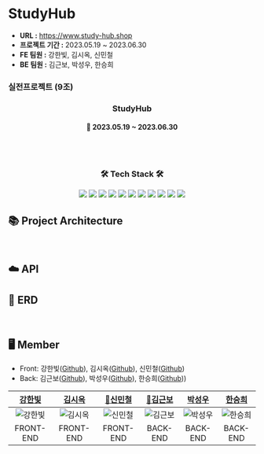# StudyHub
- **URL :** https://www.study-hub.shop
- **프로젝트 기간 :** 2023.05.19 ~ 2023.06.30
- **FE 팀원 :** 강한빛, 김시옥, 신민철
- **BE 팀원 :** 김근보, 박성우, 한승희

### 실전프로젝트 (9조)

<h3 align="center"><b>StudyHub</b></h3>

<h4 align="center">📆 2023.05.19 ~ 2023.06.30</h4>
<br>

<br>
<h3 align="center"><b>🛠 Tech Stack 🛠</b></h3>
<p align="center">
<img src="https://img.shields.io/badge/JAVA-007396?style=for-the-badge&logo=java&logoColor=white">
<img src="https://img.shields.io/badge/Spring-6DB33F?style=for-the-badge&logo=Spring&logoColor=white">
<img src="https://img.shields.io/badge/linux-FCC624?style=for-the-badge&logo=linux&logoColor=black">
<img src="https://img.shields.io/badge/aws-232F3E?style=for-the-badge&logo=aws&logoColor=white">
<img src="https://camo.githubusercontent.com/fd0243cd3a19485c4f3e82eba48aa53c2b13c41bd87164fc77fa3498ec09d2bd/68747470733a2f2f696d672e736869656c64732e696f2f62616467652f616d617a6f6e73332d3536394133313f7374796c653d666f722d7468652d6261646765266c6f676f3d616d617a6f6e7333266c6f676f436f6c6f723d7768697465">

<img src="https://camo.githubusercontent.com/5309f68ce19176455b37914291b345bd7af797286bbf86aaabdc23d398e93586/68747470733a2f2f696d672e736869656c64732e696f2f62616467652f617773206563322d3037433136303f7374796c653d666f722d7468652d6261646765266c6f676f3d616d617a6f6e65617773266c6f676f436f6c6f723d7768697465">
<img src="https://camo.githubusercontent.com/c0f71772804c86d0f144ce923027aff25e8d761c6b791d2de6698607e21c5465/68747470733a2f2f696d672e736869656c64732e696f2f62616467652f677261646c652d3032333033413f7374796c653d666f722d7468652d6261646765266c6f676f3d677261646c65266c6f676f436f6c6f723d7768697465">
<img src="https://camo.githubusercontent.com/c1fc168684171582321954905e8b9dc4f59810243ed85e645f3b7938ee3145cb/68747470733a2f2f696d672e736869656c64732e696f2f62616467652f6d7973716c2d3434373941313f7374796c653d666f722d7468652d6261646765266c6f676f3d6d7973716c266c6f676f436f6c6f723d7768697465">
<img src="https://camo.githubusercontent.com/54a2f74f3cbb3cb810faa417fb9a56b4d947be01e868ab624b3f251a1062257b/68747470733a2f2f696d672e736869656c64732e696f2f62616467652f67697468756220616374696f6e732d3230383846463f7374796c653d666f722d7468652d6261646765266c6f676f3d67697468756220616374696f6e73266c6f676f436f6c6f723d7768697465">
<img src="https://camo.githubusercontent.com/a831a652fb5370367ee71ae4255e39623b9edf7e60ffbcf7ba356b1d82a09538/68747470733a2f2f696d672e736869656c64732e696f2f62616467652f737072696e672064617461206a70612d4632384431413f7374796c653d666f722d7468652d6261646765266c6f676f3d737072696e67646174616a7061266c6f676f436f6c6f723d7768697465">
<img src="https://camo.githubusercontent.com/ad176bb5a61237550550e47d7e77dd5d1a846518df44c522d2ba9c0a7da6379c/68747470733a2f2f696d672e736869656c64732e696f2f62616467652f6769746875622d3138313731373f7374796c653d666f722d7468652d6261646765266c6f676f3d676974687562266c6f676f436f6c6f723d7768697465">
<br>


## 📚 Project Architecture


<br>

## ☁️ API


## 🧱 ERD


<br>

## 🖥️ Member
- Front: 강한빛([Github](https://github.com/hanbitk)), 김시옥([Github](https://github.com/gigupc11)), 신민철([Github](https://github.com/MinCheolS))
- Back: 김근보([Github](https://github.com/CaptainGombo)), 박성우([Github](https://github.com/seongwop)), 한승희([Github](https://github.com/seunghee58)))

|             [강한빛](https://github.com/hanbitk)             |              [김시옥](https://github.com/gigupc11)              |             [🚩신민철](https://github.com/MinCheolS)             |              [🚩김근보](https://github.com/CaptainGombo)              |               [박성우](https://github.com/seongwop)               |             [한승희](https://github.com/seunghee58)             |
|:-------------------------------------------------------------:|:-------------------------------------------------------------:|:-------------------------------------------------------------:|:------------------------------------------------------------:|:-------------------------------------------------------------:|:-------------------------------------------------------------:|
| ![강한빛](https://avatars.githubusercontent.com/u/89821162?v=4) | ![김시옥](https://avatars.githubusercontent.com/u/57202643?v=4) | ![신민철](https://avatars.githubusercontent.com/u/97032929?v=4) | ![김근보](https://avatars.githubusercontent.com/u/125139072?v=4) | ![박성우](https://avatars.githubusercontent.com/u/93995037?v=4) | ![한승희](https://avatars.githubusercontent.com/u/129656095?v=4) |
|                           FRONT-END                           |                           FRONT-END                           |                           FRONT-END                            |                           BACK-END                           |                           BACK-END                            |                           BACK-END                            |
<br>
